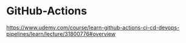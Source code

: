 # GitHub-Actions
https://www.udemy.com/course/learn-github-actions-ci-cd-devops-pipelines/learn/lecture/31800776#overview
